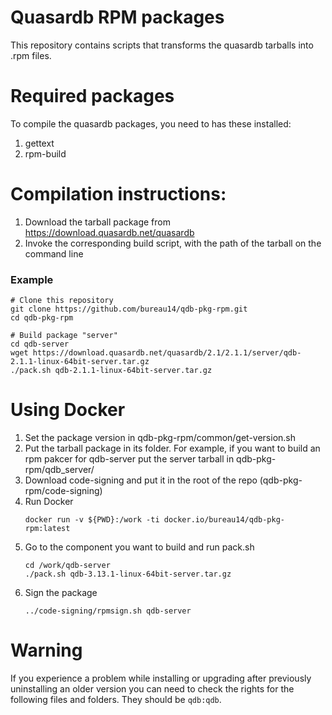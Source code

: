 Quasardb RPM packages
=====================

This repository contains scripts that transforms the quasardb tarballs into .rpm files.

# Required packages

To compile the quasardb packages, you need to has these installed:

1. gettext
2. rpm-build

# Compilation instructions:

1. Download the tarball package from https://download.quasardb.net/quasardb
2. Invoke the corresponding build script, with the path of the tarball on the command line

### Example

    # Clone this repository
    git clone https://github.com/bureau14/qdb-pkg-rpm.git
    cd qdb-pkg-rpm

    # Build package "server"
    cd qdb-server
    wget https://download.quasardb.net/quasardb/2.1/2.1.1/server/qdb-2.1.1-linux-64bit-server.tar.gz
    ./pack.sh qdb-2.1.1-linux-64bit-server.tar.gz

# Using Docker

1. Set the package version in qdb-pkg-rpm/common/get-version.sh
2. Put the tarball package in its folder.
    For example, if you want to build an rpm pakcer for qdb-server put the server tarball in qdb-pkg-rpm/qdb_server/
3. Download code-signing and put it in the root of the repo (qdb-pkg-rpm/code-signing)
4. Run Docker
    ```
    docker run -v ${PWD}:/work -ti docker.io/bureau14/qdb-pkg-rpm:latest
    ```
5. Go to the component you want to build and run pack.sh
    ```
    cd /work/qdb-server
    ./pack.sh qdb-3.13.1-linux-64bit-server.tar.gz
    ```
6. Sign the package
    ```
    ../code-signing/rpmsign.sh qdb-server
    ```


# Warning
If you experience a problem while installing or upgrading after previously uninstalling an older version you can need to check the rights for the following files and folders. They should be `qdb:qdb`.
